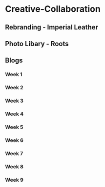 # Creative-Collaboration

## Rebranding - Imperial Leather

## Photo Libary - Roots

## Blogs
### Week 1
### Week 2
### Week 3
### Week 4
### Week 5
### Week 6
### Week 7
### Week 8
### Week 9
